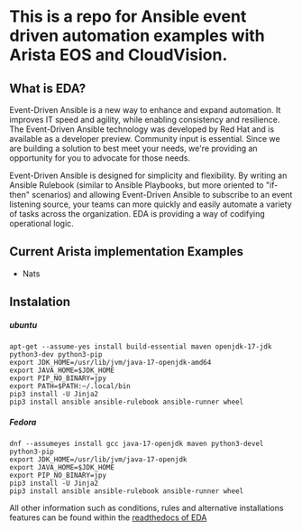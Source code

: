 # This is a repo for Ansible event driven automation examples with Arista EOS and CloudVision.

## What is EDA?

Event-Driven Ansible is a new way to enhance and expand automation. It improves IT speed and agility, while enabling consistency and resilience. The Event-Driven Ansible technology was developed by Red Hat and is available as a developer preview. Community input is essential. Since we are building a solution to best meet your needs, we're providing an opportunity for you to advocate for those needs.

Event-Driven Ansible is designed for simplicity and flexibility. By writing an Ansible Rulebook (similar to Ansible Playbooks, but more oriented to "if-then" scenarios) and allowing Event-Driven Ansible to subscribe to an event listening source, your teams can more quickly and easily automate a variety of tasks across the organization. EDA is providing a way of codifying operational logic.


## Current Arista implementation Examples
- Nats 

## Instalation

##### ubuntu 
```
apt-get --assume-yes install build-essential maven openjdk-17-jdk python3-dev python3-pip
export JDK_HOME=/usr/lib/jvm/java-17-openjdk-amd64
export JAVA_HOME=$JDK_HOME
export PIP_NO_BINARY=jpy
export PATH=$PATH:~/.local/bin
pip3 install -U Jinja2
pip3 install ansible ansible-rulebook ansible-runner wheel
```

##### Fedora 
```
dnf --assumeyes install gcc java-17-openjdk maven python3-devel python3-pip
export JDK_HOME=/usr/lib/jvm/java-17-openjdk
export JAVA_HOME=$JDK_HOME
export PIP_NO_BINARY=jpy
pip3 install -U Jinja2
pip3 install ansible ansible-rulebook ansible-runner wheel
```

All other information such as conditions, rules and alternative installations features can be found within the [readthedocs of EDA]("https://ansible-rulebook.readthedocs.io/en/latest/index.html") 
